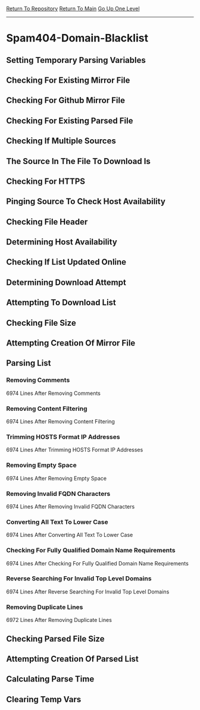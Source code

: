 [Return To Repository](https://github.com/deathbybandaid/piholeparser/)
[Return To Main](https://github.com/deathbybandaid/piholeparser/blob/master/RecentRunLogs/Mainlog.md)
[Go Up One Level](https://github.com/deathbybandaid/piholeparser/blob/master/RecentRunLogs/TopLevelScripts/30-Processing-Blacklists.md)
____________________________________
# Spam404-Domain-Blacklist
## Setting Temporary Parsing Variables
## Checking For Existing Mirror File
## Checking For Github Mirror File
## Checking For Existing Parsed File
## Checking If Multiple Sources
## The Source In The File To Download Is
## Checking For HTTPS
## Pinging Source To Check Host Availability
## Checking File Header
## Determining Host Availability
## Checking If List Updated Online
## Determining Download Attempt
## Attempting To Download List
## Checking File Size
## Attempting Creation Of Mirror File
## Parsing List
### Removing Comments
6974 Lines After Removing Comments
### Removing Content Filtering
6974 Lines After Removing Content Filtering
### Trimming HOSTS Format IP Addresses
6974 Lines After Trimming HOSTS Format IP Addresses
### Removing Empty Space
6974 Lines After Removing Empty Space
### Removing Invalid FQDN Characters
6974 Lines After Removing Invalid FQDN Characters
### Converting All Text To Lower Case
6974 Lines After Converting All Text To Lower Case
### Checking For Fully Qualified Domain Name Requirements
6974 Lines After Checking For Fully Qualified Domain Name Requirements
### Reverse Searching For Invalid Top Level Domains
6974 Lines After Reverse Searching For Invalid Top Level Domains
### Removing Duplicate Lines
6972 Lines After Removing Duplicate Lines
## Checking Parsed File Size
## Attempting Creation Of Parsed List
## Calculating Parse Time
## Clearing Temp Vars

